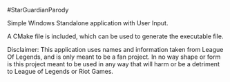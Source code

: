 #StarGuardianParody

Simple Windows Standalone application with User Input.

A CMake file is included, which can be used to generate the executable file.

Disclaimer: This application uses names and information taken from League Of Legends, and is only meant to be a fan project. In no way shape or form is this project meant to be used in any way that will harm or be a detriment to League of Legends or Riot Games.
